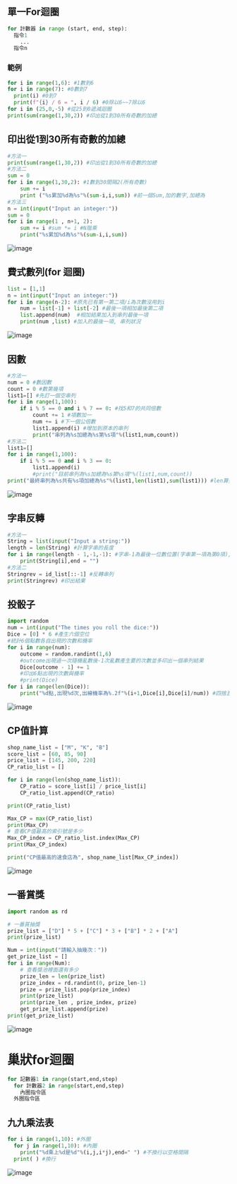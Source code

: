 ## 單一For迴圈
```python
for 計數器 in range (start, end, step):
  指令1
    ...
  指令n
```
### 範例
```python
for i in range(1,6): #1數到6
for i in range(7): #0數到7
  print(i) #0到7
  print(f"{i} / 6 = ", i / 6) #0除以6~~7除以6
for i in (25,0,-5) #從25到0遞減迴圈
print(sum(range(1,30,2)) #印出從1到30所有奇數的加總
```
## 印出從1到30所有奇數的加總
```python
#方法一
print(sum(range(1,30,2)) #印出從1到30所有奇數的加總 
#方法二
sum = 0
for i in range(1,30,2): #1數到30間隔2(所有奇數)
    sum += i 
    print ("%s累加%d為%s"%(sum-i,i,sum)) #前一個Sum,加的數字,加總為
#方法三
n = int(input("Input an integer:"))
sum = 0
for i in range(1 , n+1, 2):
    sum += i #sum *= i #N階乘
    print("%s累加%d為%s"%(sum-i,i,sum))
```
![image](https://github.com/user-attachments/assets/f5973f6d-5d8e-4e76-93f2-892f8860a6fd)
## 費式數列(for 迴圈)
```python
list = [1,1]
n = int(input("Input an integer:"))
for i in range(n-2): #原先已有第一第二項/i為次數沒用到i
    num = list[-1] + list[-2] #最後一項相加最後第二項
    list.append(num)  #相加結果加入到串列最後一項
    print(num ,list) #加入的最後一項, 串列狀況
```
![image](https://github.com/user-attachments/assets/46c4b56d-edc2-4b48-ac44-fa093483754c)
## 因數
```python
#方法一
num = 0 #數因數
count = 0 #數第幾項
list1=[] #先訂一個空串列
for i in range(1,100):
    if i % 5 == 0 and i % 7 == 0: #找5和7的共同倍數
        count += 1 #項數加一
        num += i #下一個公倍數
        list1.append(i) #增加到原本的串列
        print("串列為%s加總為%s第%s項"%(list1,num,count))
#方法二
list1=[]
for i in range(1,100):
    if i % 5 == 0 and i % 3 == 0:
        list1.append(i)
        #print("目前串列為%s加總為%s第%s項"%(list1,num,count))
print("最終串列為%s共有%s項加總為%s"%(list1,len(list1),sum(list1))) #len算長度=總數量sum算總和
```
![image](https://github.com/user-attachments/assets/a2d2e1fe-68ed-45cf-b9cd-662182f0a6ac)
## 字串反轉
```python
#方法一
String = list(input("Input a string:"))
length = len(String) #計算字串的長度
for i in range(length - 1,-1,-1): #字串-1為最後一位數位置(字串第一項為第0項),-1+1到0第一項,-1倒數
    print(String[i],end = "")
#方法二
Stringrev = id_list[::-1] #反轉串列
print(Stringrev) #印出結果
```
## 投骰子
```python
import random 
num = int(input("The times you roll the dice:"))
Dice = [0] * 6 #產生六個空位
#統計6個點數各自出現的次數和機率
for i in range(num):
    outcome = random.randint(1,6)
    #outcome出現過一次隨機亂數後-1次亂數產生要的次數並多印出一個串列結果
    Dice[outcome - 1] += 1
    #印出6點出現的次數與機率
    #print(Dice)
for i in range(len(Dice)):
    print("%d點,出現%d次,出線機率為%.2f"%(i+1,Dice[i],Dice[i]/num)) #四捨五入到小數點第二位
```
![image](https://github.com/user-attachments/assets/56435e9d-94ec-4ac3-aeae-e6b743ebeb19)
## CP值計算
```python
shop_name_list = ["M", "K", "B"]
score_list = [60, 85, 90]
price_list = [145, 200, 220]
CP_ratio_list = []

for i in range(len(shop_name_list)):
    CP_ratio = score_list[i] / price_list[i]
    CP_ratio_list.append(CP_ratio)

print(CP_ratio_list)

Max_CP = max(CP_ratio_list)
print(Max_CP)
# 查看CP值最高的索引號是多少
Max_CP_index = CP_ratio_list.index(Max_CP)
print(Max_CP_index)

print("CP值最高的速食店為", shop_name_list[Max_CP_index])
```
![image](https://github.com/user-attachments/assets/c5804021-b582-489b-bf16-69d06da8b265)
## 一番賞獎
```python
import random as rd

# 一番賞抽獎
prize_list = ["D"] * 5 + ["C"] * 3 + ["B"] * 2 + ["A"]
print(prize_list)

Num = int(input("請輸入抽幾次："))
get_prize_list = []
for i in range(Num):
    # 查看獎池裡面還有多少
    prize_len = len(prize_list)
    prize_index = rd.randint(0, prize_len-1)
    prize = prize_list.pop(prize_index)
    print(prize_list)
    print(prize_len , prize_index, prize)
    get_prize_list.append(prize)
print(get_prize_list)
```
![image](https://github.com/user-attachments/assets/0fdc8925-b6e0-4fc2-90bb-cae123e6811d)
# 巢狀for迴圈
```python
for 記數器1 in range(start,end,step)
  for 計數器2 in range(start,end,step)
    內圈指令區
  外圈指令區
```
## 九九乘法表
```python
for i in range(1,10): #外圈
  for j in range(1,10): #內圈
    print("%d乘上%d是%d"%(i,j,i*j),end=" ") #不換行以空格間隔
  print( ) #換行
```
![image](https://github.com/user-attachments/assets/4b5c03c2-7833-4862-ba09-7fb998384790)
